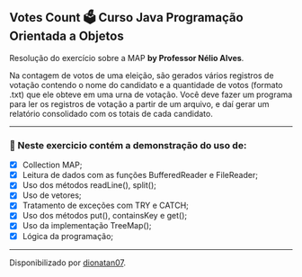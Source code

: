 <h2>
Votes Count 🗳️ Curso Java Programação Orientada a Objetos
</h2>

<p>Resolução do exercício sobre a MAP <strong>by Professor Nélio Alves</strong>.
</strong> 

<p>Na contagem de votos de uma eleição, são gerados vários registros de votação contendo o nome do candidato e a quantidade de votos (formato .txt) que ele obteve em uma urna de votação. Você deve fazer um programa para ler os registros de votação a partir de um arquivo, e daí gerar um relatório consolidado com os totais de cada
candidato.

<hr>

<h3>
🛑 Neste exercicio contém a demonstração do uso de:
</h3>

- [x] Collection MAP;
- [x] Leitura de dados com as funções BufferedReader e FileReader;
- [x] Uso dos métodos readLine(), split();
- [x] Uso de vetores;
- [x] Tratamento de exceções com TRY e CATCH;
- [x] Uso dos métodos put(), containsKey e get();
- [x] Uso da implementação TreeMap();
- [x] Lógica da programação;

--------------

Disponibilizado por [dionatan07](https://www.linkedin.com/in/dionatandeandrade/ "LinkedIn").

